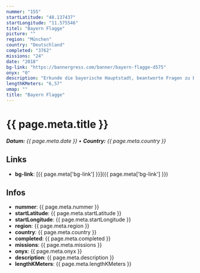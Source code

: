 ```yaml
---
nummer: "155"
startLatitude: "48.137437"
startLongitude: "11.575546"
titel: "Bayern Flagge"
picture: ""
region: "München"
country: "Deutschland"
completed: "3762"
missions: "24"
date: "2018"
bg-link: "https://bannergress.com/banner/bayern-flagge-d575"
onyx: "0"
description: "Erkunde die bayerische Hauptstadt, beantworte Fragen zu Bayern und erhalte als Belohnung die bayerische Flagge mit Wappen.\nDiese Mission startet am Marienplatz."
lengthKMeters: "6,57"
umap: ""
title: "Bayern Flagge"
---
```


# {{ page.meta.title }}
_**Datum:** {{ page.meta.date }} • **Country:** {{ page.meta.country }}_

## Links
- **bg-link**: [{{ page.meta['bg-link'] }}]({{ page.meta['bg-link'] }})

## Infos
- **nummer**: {{ page.meta.nummer }}
- **startLatitude**: {{ page.meta.startLatitude }}
- **startLongitude**: {{ page.meta.startLongitude }}
- **region**: {{ page.meta.region }}
- **country**: {{ page.meta.country }}
- **completed**: {{ page.meta.completed }}
- **missions**: {{ page.meta.missions }}
- **onyx**: {{ page.meta.onyx }}
- **description**: {{ page.meta.description }}
- **lengthKMeters**: {{ page.meta.lengthKMeters }}

